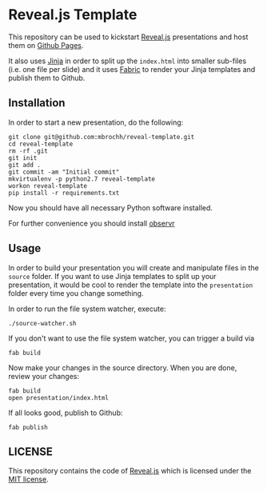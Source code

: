 # Reveal.js Template 

This repository can be used to kickstart [Reveal.js](http://lab.hakim.se/reveal-js/) 
presentations and host them on [Github Pages](http://pages.github.com/).

It also uses [Jinja](http://jinja.pocoo.org/) in order to split up the 
`index.html` into smaller sub-files (i.e. one file per slide) and it uses
[Fabric](http://docs.fabfile.org/) to render your Jinja templates and publish
them to Github.


## Installation

In order to start a new presentation, do the following:

    git clone git@github.com:mbrochh/reveal-template.git
    cd reveal-template
    rm -rf .git
    git init
    git add .
    git commit -am "Initial commit"
    mkvirtualenv -p python2.7 reveal-template 
    workon reveal-template 
    pip install -r requirements.txt

Now you should have all necessary Python software installed. 

For further convenience you should install [observr](https://github.com/kevinburke/observr/) 


## Usage

In order to build your presentation you will create and manipulate files in 
the `source` folder. If you want to use Jinja templates to split up your
presentation, it would be cool to render the template into the `presentation`
folder every time you change something. 

In order to run the file system watcher, execute:

    ./source-watcher.sh

If you don't want to use the file system watcher, you can trigger a build via

    fab build

Now make your changes in the source directory. When you are done, review your
changes:

    fab build
    open presentation/index.html

If all looks good, publish to Github:

    fab publish


## LICENSE

This repository contains the code of [Reveal.js](https://github.com/hakimel/reveal.js)
which is licensed under the [MIT license](https://github.com/hakimel/reveal.js/blob/master/LICENSE).
